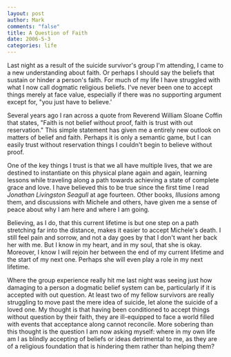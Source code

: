 ```yaml
--- 
layout: post
author: Mark
comments: "false"
title: A Question of Faith
date: 2006-5-3
categories: life
---
```

Last night as a result of the suicide survivor's group I'm attending, I came to a new understanding about faith. Or perhaps I should say the beliefs that sustain or hinder a person's faith. For much of my life I have struggled with what I now call dogmatic religious beliefs. I've never been one to accept things merely at face value, especially if there was no supporting argument except for, "you just have to believe.'

Several years ago I ran across a quote from Reverend William Sloane Coffin that states, "Faith is not belief without proof, faith is trust with out reservation." This simple statement has given me a entirely new outlook on matters of belief and faith. Perhaps it is only a semantic game, but I can easily trust without reservation things I couldn't begin to believe without proof.

One of the key things I trust is that we all have multiple lives, that we are destined to instantiate on this physical plane again and again, learning lessons while traveling along a path towards achieving a state of complete grace and love. I have believed this to be true since the first time I read <em>Jonathan Livingston Seagull</em> at age fourteen. Other books, <em>Illusions</em> among them, and discussions with Michele and others, have given me a sense of peace about why I am here and where I am going.

Believing, as I do, that this current lifetime is but one step on a path stretching far into the distance, makes it easier to accept Michele's death. I still feel pain and sorrow, and not a day goes by that I don't want her back her with me. But I know in my heart, and in my soul, that she is okay. Moreover, I know I will rejoin her between the end of my current lifetime and the start of my next one. Perhaps she will even play a role in my next lifetime.

Where the group experience really hit me last night was seeing just how damaging to a person a dogmatic belief system can be, particularly if it is accepted with out question. At least two of my fellow survivors are really struggling to move past the mere idea of suicide, let alone the suicide of a loved one. My thought is that having been conditioned to accept things without question by their faith, they are ill-equipped to face a world filled with events that acceptance along cannot reconcile. More sobering than this thought is the question I am now asking myself: where in my own life am I as blindly accepting of beliefs or ideas detrimental to me, as they are of a religious foundation that is hindering them rather than helping them?
